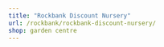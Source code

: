 ```yaml
---
title: "Rockbank Discount Nursery"
url: /rockbank/rockbank-discount-nursery/
shop: garden centre
---
```

